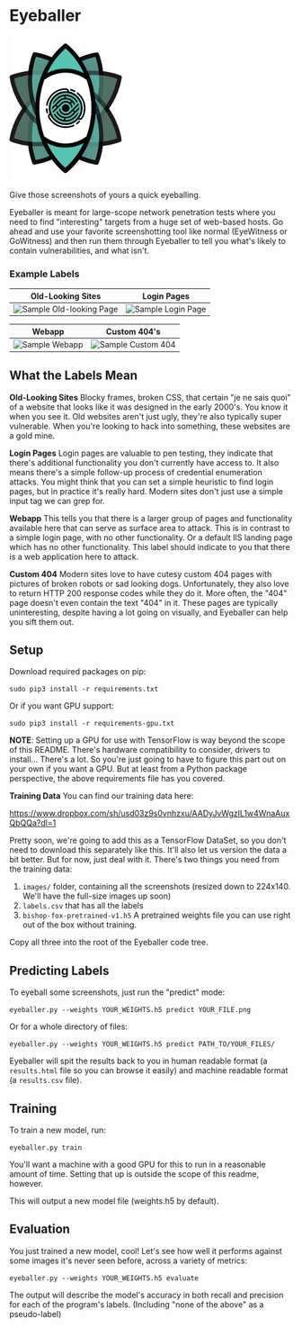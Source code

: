 # Eyeballer

![Logo](/docs/eyeballer_logo.png)


Give those screenshots of yours a quick eyeballing.

Eyeballer is meant for large-scope network penetration tests where you need to find "interesting" targets from a huge set of web-based hosts. Go ahead and use your favorite screenshotting tool like normal (EyeWitness or GoWitness) and then run them through Eyeballer to tell you what's likely to contain vulnerabilities, and what isn't.


### Example Labels

| Old-Looking Sites | Login Pages |
| ------ |:-----:|
| ![Sample Old-looking Page](/docs/old-looking.png) | ![Sample Login Page](/docs/login.png) |

| Webapp | Custom 404's |
| ------ |:-----:|
| ![Sample Webapp](/docs/homepage.png) | ![Sample Custom 404](/docs/404.png) |

## What the Labels Mean

**Old-Looking Sites**
Blocky frames, broken CSS, that certain "je ne sais quoi" of a website that looks like it was designed in the early 2000's. You know it when you see it. Old websites aren't just ugly, they're also typically super vulnerable. When you're looking to hack into something, these websites are a gold mine.

**Login Pages**
Login pages are valuable to pen testing, they indicate that there's additional functionality you don't currently have access to. It also means there's a simple follow-up process of credential enumeration attacks. You might think that you can set a simple heuristic to find login pages, but in practice it's really hard. Modern sites don't just use a simple input tag we can grep for.

**Webapp**
This tells you that there is a larger group of pages and functionality available here that can serve as surface area to attack. This is in contrast to a simple login page, with no other functionality. Or a default IIS landing page which has no other functionality. This label should indicate to you that there is a web application here to attack.

**Custom 404**
Modern sites love to have cutesy custom 404 pages with pictures of broken robots or sad looking dogs. Unfortunately, they also love to return HTTP 200 response codes while they do it. More often, the "404" page doesn't even contain the text "404" in it. These pages are typically uninteresting, despite having a lot going on visually, and Eyeballer can help you sift them out.

## Setup

Download required packages on pip:
```
sudo pip3 install -r requirements.txt
```

Or if you want GPU support:
```
sudo pip3 install -r requirements-gpu.txt
```

**NOTE**: Setting up a GPU for use with TensorFlow is way beyond the scope of this README. There's hardware compatibility to consider, drivers to install... There's a lot. So you're just going to have to figure this part out on your own if you want a GPU. But at least from a Python package perspective, the above requirements file has you covered.

**Training Data** You can find our training data here:

https://www.dropbox.com/sh/usd03z9s0vnhzxu/AADyJvWgzlL1w4WnaAuxQbQQa?dl=1

Pretty soon, we're going to add this as a TensorFlow DataSet, so you don't need to download this separately like this. It'll also let us version the data a bit better. But for now, just deal with it. There's two things you need from the training data:

1. `images/` folder, containing all the screenshots (resized down to 224x140. We'll have the full-size images up soon)
2. `labels.csv` that has all the labels
3. `bishop-fox-pretrained-v1.h5` A pretrained weights file you can use right out of the box without training.

Copy all three into the root of the Eyeballer code tree.

## Predicting Labels
To eyeball some screenshots, just run the "predict" mode:

```
eyeballer.py --weights YOUR_WEIGHTS.h5 predict YOUR_FILE.png
```

Or for a whole directory of files:

```
eyeballer.py --weights YOUR_WEIGHTS.h5 predict PATH_TO/YOUR_FILES/
```

Eyeballer will spit the results back to you in human readable format (a `results.html` file so you can browse it easily) and machine readable format (a `results.csv` file).


## Training
To train a new model, run:
```
eyeballer.py train
```

You'll want a machine with a good GPU for this to run in a reasonable amount of time. Setting that up is outside the scope of this readme, however.

This will output a new model file (weights.h5 by default).

## Evaluation

You just trained a new model, cool! Let's see how well it performs against some images it's never seen before, across a variety of metrics:

```
eyeballer.py --weights YOUR_WEIGHTS.h5 evaluate
```

The output will describe the model's accuracy in both recall and precision for each of the program's labels. (Including "none of the above" as a pseudo-label)
